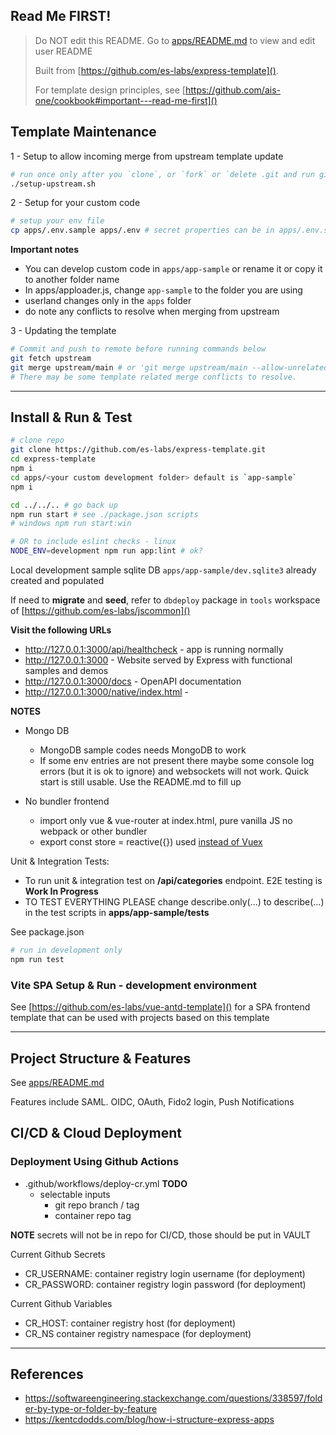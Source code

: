 ## Read Me FIRST!

> Do NOT edit this README. Go to [apps/README.md]() to view and edit user README
>
> Built from [https://github.com/es-labs/express-template]().
>
> For template design principles, see [https://github.com/ais-one/cookbook#important---read-me-first]() 

## Template Maintenance

1 - Setup to allow incoming merge from upstream template update

```bash
# run once only after you `clone`, or `fork` or `delete .git and run git init`
./setup-upstream.sh
```

2 - Setup for your custom code

```bash
# setup your env file
cp apps/.env.sample apps/.env # secret properties can be in apps/.env.secret
```

**Important notes**
- You can develop custom code in `apps/app-sample` or rename it or copy it to another folder name
- In apps/apploader.js, change `app-sample` to the folder you are using
- userland changes only in the `apps` folder
- do note any conflicts to resolve when merging from upstream

3 - Updating the template

```bash
# Commit and push to remote before running commands below
git fetch upstream
git merge upstream/main # or 'git merge upstream/main --allow-unrelated-histories'
# There may be some template related merge conflicts to resolve.
```

---

## Install & Run & Test

```bash
# clone repo
git clone https://github.com/es-labs/express-template.git
cd express-template
npm i
cd apps/<your custom development folder> default is `app-sample`
npm i

cd ../../.. # go back up
npm run start # see ./package.json scripts
# windows npm run start:win

# OR to include eslint checks - linux
NODE_ENV=development npm run app:lint # ok?
```

Local development sample sqlite DB `apps/app-sample/dev.sqlite3` already created and populated

If need to **migrate** and **seed**, refer to `dbdeploy` package in `tools` workspace of [https://github.com/es-labs/jscommon]()

**Visit the following URLs**

- http://127.0.0.1:3000/api/healthcheck - app is running normally
- http://127.0.0.1:3000 - Website served by Express with functional samples and demos
- http://127.0.0.1:3000/docs - OpenAPI documentation
- http://127.0.0.1:3000/native/index.html - 

**NOTES**

- Mongo DB
  - MongoDB sample codes needs MongoDB to work
  - If some env entries are not present there maybe some console log errors (but it is ok to ignore) and websockets will not work. Quick start is still usable. Use the README.md to fill up

- No bundler frontend
  - import only vue & vue-router at index.html, pure vanilla JS no webpack or other bundler
  - export const store = reactive({}) used [instead of Vuex](https://pinia.vuejs.org/introduction.html#Why-should-I-use-Pinia)

Unit & Integration Tests:

- To run unit & integration test on **/api/categories** endpoint. E2E testing is **Work In Progress**
- TO TEST EVERYTHING PLEASE change describe.only(...) to describe(...) in the test scripts in **apps/app-sample/tests**

See package.json

```bash
# run in development only
npm run test
```

### Vite SPA Setup & Run - development environment

See [https://github.com/es-labs/vue-antd-template]() for a SPA frontend template that can be used with projects based on this template

---

## Project Structure & Features

See [apps/README.md]()

Features include SAML. OIDC, OAuth, Fido2 login, Push Notifications

## CI/CD & Cloud Deployment

### Deployment Using Github Actions

- .github/workflows/deploy-cr.yml **TODO**
  - selectable inputs
    - git repo branch / tag
    - container repo tag

**NOTE** secrets will not be in repo for CI/CD, those should be put in VAULT

Current Github Secrets

- CR_USERNAME: container registry login username (for deployment)
- CR_PASSWORD: container registry login password (for deployment)

Current Github Variables

- CR_HOST: container registry host (for deployment)
- CR_NS container registry namespace (for deployment)

---

## References

- https://softwareengineering.stackexchange.com/questions/338597/folder-by-type-or-folder-by-feature
- https://kentcdodds.com/blog/how-i-structure-express-apps
